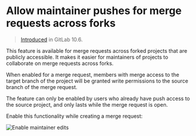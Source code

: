 # Allow maintainer pushes for merge requests across forks

> [Introduced][ce-17395] in GitLab 10.6.

This feature is available for merge requests across forked projects that are
publicly accessible. It makes it easier for maintainers of projects to
collaborate on merge requests across forks.

When enabled for a merge request, members with merge access to the target
branch of the project will be granted write permissions to the source branch
of the merge request.

The feature can only be enabled by users who already have push access to the
source project, and only lasts while the merge request is open.

Enable this functionality while creating a merge request:

![Enable maintainer edits](./img/allow_maintainer_push.png)

[ce-17395]: https://gitlab.com/gitlab-org/gitlab-ce/merge_requests/17395
